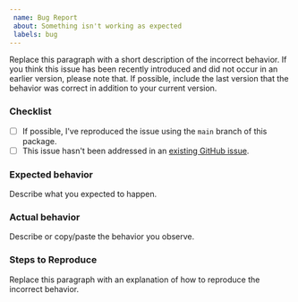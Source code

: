 ```yaml
---
 name: Bug Report
 about: Something isn't working as expected
 labels: bug
---
```


<!--
 	Thank you for contributing to SwiftSyntax!

 	Before you submit your issue, please replace each paragraph
 	below with the relevant details for your bug, and complete
 	the steps in the checklist by placing an 'x' in each box:
 	
 	- [x] I've completed this task
 	- [ ] This task isn't completed
-->

Replace this paragraph with a short description of the incorrect behavior.
If you think this issue has been recently introduced and did not occur in an
earlier version, please note that. If possible, include the last version that
the behavior was correct in addition to your current version.

### Checklist

- [ ] If possible, I've reproduced the issue using the `main` branch of this package.
- [ ] This issue hasn't been addressed in an [existing GitHub issue](https://github.com/apple/swift-syntax/issues).

### Expected behavior

Describe what you expected to happen.

### Actual behavior

Describe or copy/paste the behavior you observe.

### Steps to Reproduce

Replace this paragraph with an explanation of how to reproduce the incorrect behavior.
